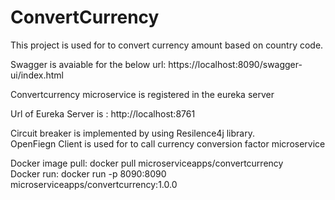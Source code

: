 # ConvertCurrency
This project is used for to convert currency amount based on country code.

Swagger is avaiable for the below url:
https://localhost:8090/swagger-ui/index.html

Convertcurrency microservice is registered in the eureka server

 Url of Eureka Server is : http://localhost:8761</br>
 
 Circuit breaker is implemented by using Resilence4j library.</br>
 OpenFiegn Client is used for to call currency conversion factor microservice</br>
 
Docker image pull:         docker pull microserviceapps/convertcurrency</br>
Docker run:          docker run -p 8090:8090 microserviceapps/convertcurrency:1.0.0


